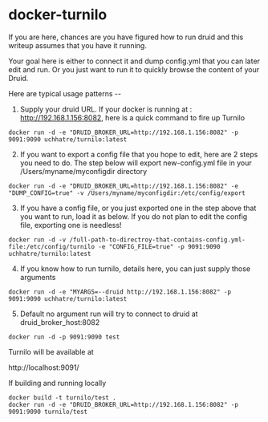 # docker-turnilo

If you are here, chances are you have figured how to run druid and this writeup assumes that you have it running.

Your goal here is either to connect it and dump config.yml that you can later edit and run. Or you just want to run it to quickly browse the content of your Druid.

Here are typical usage patterns --

1) Supply your druid  URL. If your docker is running at : http://192.168.1.156:8082, here is a quick command to fire up Turnilo

```
docker run -d -e "DRUID_BROKER_URL=http://192.168.1.156:8082" -p 9091:9090 uchhatre/turnilo:latest
```

2) If you want to export a config file that you hope to edit, here are 2 steps you need to do. The step below will export new-config.yml file in your /Users/myname/myconfigdir directory

```
docker run -d -e "DRUID_BROKER_URL=http://192.168.1.156:8082" -e "DUMP_CONFIG=true" -v /Users/myname/myconfigdir:/etc/config/export 
```

3) If you have a config file, or you just exported one in the step above that you want to run, load it as below. If you do not plan to edit the config file, exporting one is needless!

```
docker run -d -v /full-path-to-directroy-that-contains-config.yml-file:/etc/config/turnilo -e "CONFIG_FILE=true" -p 9091:9090 uchhatre/turnilo:latest
```

4) If you know how to run turnilo, details here, you can just supply those arguments

```
docker run -d -e "MYARGS=--druid http://192.168.1.156:8082" -p 9091:9090 uchhatre/turnilo:latest
```


5) Default no argument run will try to connect to druid at druid_broker_host:8082

```
docker run -d -p 9091:9090 test
```

Turnilo will be available at 

http://localhost:9091/


If building and running locally

```
docker build -t turnilo/test .
docker run -d -e "DRUID_BROKER_URL=http://192.168.1.156:8082" -p 9091:9090 turnilo/test
```
